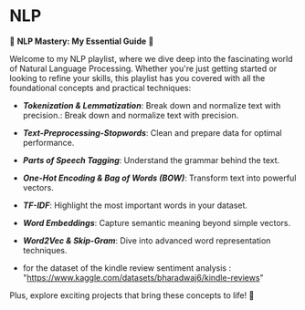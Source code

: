 # NLP
🌟 **NLP Mastery: My Essential Guide** 🌟

Welcome to my NLP playlist, where we dive deep into the fascinating world of Natural Language Processing. Whether you're just getting started or looking to refine your skills, this playlist has you covered with all the foundational concepts and practical techniques:

- ***Tokenization & Lemmatization***: Break down and normalize text with precision.: Break down and normalize text with precision.
- ***Text-Preprocessing-Stopwords***: Clean and prepare data for optimal performance.
- ***Parts of Speech Tagging***: Understand the grammar behind the text.
- ***One-Hot Encoding & Bag of Words (BOW)***: Transform text into powerful vectors.
- ***TF-IDF***: Highlight the most important words in your dataset.
- ***Word Embeddings***: Capture semantic meaning beyond simple vectors.
- ***Word2Vec & Skip-Gram***: Dive into advanced word representation techniques.

- for the dataset of the kindle review sentiment analysis : "https://www.kaggle.com/datasets/bharadwaj6/kindle-reviews"


Plus, explore exciting projects that bring these concepts to life! 🚀
